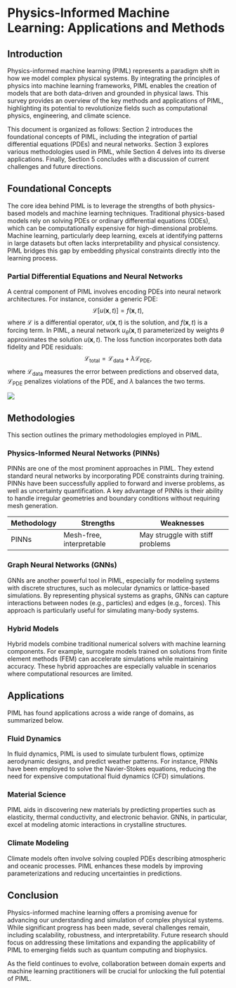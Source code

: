 # Physics-Informed Machine Learning: Applications and Methods

## Introduction
Physics-informed machine learning (PIML) represents a paradigm shift in how we model complex physical systems. By integrating the principles of physics into machine learning frameworks, PIML enables the creation of models that are both data-driven and grounded in physical laws. This survey provides an overview of the key methods and applications of PIML, highlighting its potential to revolutionize fields such as computational physics, engineering, and climate science.

This document is organized as follows: Section 2 introduces the foundational concepts of PIML, including the integration of partial differential equations (PDEs) and neural networks. Section 3 explores various methodologies used in PIML, while Section 4 delves into its diverse applications. Finally, Section 5 concludes with a discussion of current challenges and future directions.

## Foundational Concepts
The core idea behind PIML is to leverage the strengths of both physics-based models and machine learning techniques. Traditional physics-based models rely on solving PDEs or ordinary differential equations (ODEs), which can be computationally expensive for high-dimensional problems. Machine learning, particularly deep learning, excels at identifying patterns in large datasets but often lacks interpretability and physical consistency. PIML bridges this gap by embedding physical constraints directly into the learning process.

### Partial Differential Equations and Neural Networks
A central component of PIML involves encoding PDEs into neural network architectures. For instance, consider a generic PDE:
$$
\mathcal{L}[u(\mathbf{x}, t)] = f(\mathbf{x}, t),
$$
where $\mathcal{L}$ is a differential operator, $u(\mathbf{x}, t)$ is the solution, and $f(\mathbf{x}, t)$ is a forcing term. In PIML, a neural network $u_\theta(\mathbf{x}, t)$ parameterized by weights $\theta$ approximates the solution $u(\mathbf{x}, t)$. The loss function incorporates both data fidelity and PDE residuals:
$$
\mathcal{L}_{\text{total}} = \mathcal{L}_{\text{data}} + \lambda \mathcal{L}_{\text{PDE}},
$$
where $\mathcal{L}_{\text{data}}$ measures the error between predictions and observed data, $\mathcal{L}_{\text{PDE}}$ penalizes violations of the PDE, and $\lambda$ balances the two terms.

![](placeholder_for_pde_neural_network_diagram)

## Methodologies
This section outlines the primary methodologies employed in PIML.

### Physics-Informed Neural Networks (PINNs)
PINNs are one of the most prominent approaches in PIML. They extend standard neural networks by incorporating PDE constraints during training. PINNs have been successfully applied to forward and inverse problems, as well as uncertainty quantification. A key advantage of PINNs is their ability to handle irregular geometries and boundary conditions without requiring mesh generation.

| Methodology | Strengths | Weaknesses |
|------------|-----------|------------|
| PINNs      | Mesh-free, interpretable | May struggle with stiff problems |

### Graph Neural Networks (GNNs)
GNNs are another powerful tool in PIML, especially for modeling systems with discrete structures, such as molecular dynamics or lattice-based simulations. By representing physical systems as graphs, GNNs can capture interactions between nodes (e.g., particles) and edges (e.g., forces). This approach is particularly useful for simulating many-body systems.

### Hybrid Models
Hybrid models combine traditional numerical solvers with machine learning components. For example, surrogate models trained on solutions from finite element methods (FEM) can accelerate simulations while maintaining accuracy. These hybrid approaches are especially valuable in scenarios where computational resources are limited.

## Applications
PIML has found applications across a wide range of domains, as summarized below.

### Fluid Dynamics
In fluid dynamics, PIML is used to simulate turbulent flows, optimize aerodynamic designs, and predict weather patterns. For instance, PINNs have been employed to solve the Navier-Stokes equations, reducing the need for expensive computational fluid dynamics (CFD) simulations.

### Material Science
PIML aids in discovering new materials by predicting properties such as elasticity, thermal conductivity, and electronic behavior. GNNs, in particular, excel at modeling atomic interactions in crystalline structures.

### Climate Modeling
Climate models often involve solving coupled PDEs describing atmospheric and oceanic processes. PIML enhances these models by improving parameterizations and reducing uncertainties in predictions.

## Conclusion
Physics-informed machine learning offers a promising avenue for advancing our understanding and simulation of complex physical systems. While significant progress has been made, several challenges remain, including scalability, robustness, and interpretability. Future research should focus on addressing these limitations and expanding the applicability of PIML to emerging fields such as quantum computing and biophysics.

As the field continues to evolve, collaboration between domain experts and machine learning practitioners will be crucial for unlocking the full potential of PIML.
